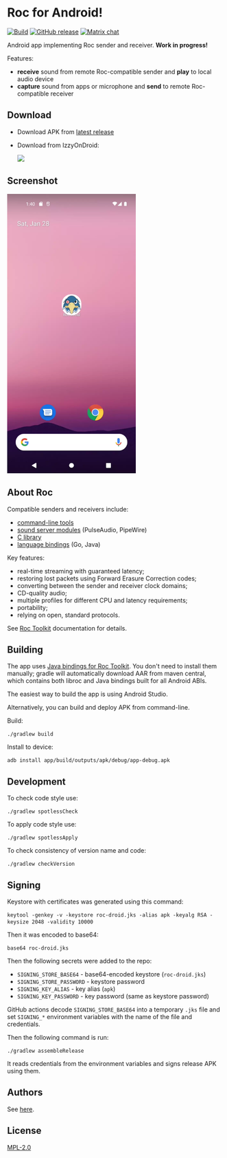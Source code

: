 # Roc for Android!

[![Build](https://github.com/roc-streaming/roc-droid/workflows/build/badge.svg)](https://github.com/roc-streaming/roc-droid/actions) [![GitHub release](https://img.shields.io/github/release/roc-streaming/roc-droid.svg)](https://github.com/roc-streaming/roc-droid/releases) [![Matrix chat](https://matrix.to/img/matrix-badge.svg)](https://app.element.io/#/room/#roc-streaming:matrix.org)

Android app implementing Roc sender and receiver. **Work in progress!**

Features:

* **receive** sound from remote Roc-compatible sender and **play** to local audio device
* **capture** sound from apps or microphone and **send** to remote Roc-compatible receiver

Download
--------

* Download APK from [latest release](https://github.com/roc-streaming/roc-droid/releases/latest)

* Download from IzzyOnDroid:

  <a href='https://apt.izzysoft.de/fdroid/index/apk/org.rocstreaming.rocdroid'><img height='70' src='https://gitlab.com/IzzyOnDroid/repo/-/raw/master/assets/IzzyOnDroid.png'></a>

Screenshot
----------

<img src="https://raw.githubusercontent.com/roc-streaming/roc-droid/master/screenshot.webp" data-canonical-src="https://raw.githubusercontent.com/roc-streaming/roc-droid/master/screenshot.webp" width="300"/>

About Roc
---------

Compatible senders and receivers include:

* [command-line tools](https://roc-streaming.org/toolkit/docs/tools/command_line_tools.html)
* [sound server modules](https://roc-streaming.org/toolkit/docs/tools/sound_server_modules.html) (PulseAudio, PipeWire)
* [C library](https://roc-streaming.org/toolkit/docs/api.html)
* [language bindings](https://github.com/roc-streaming/roc-java/) (Go, Java)

Key features:

* real-time streaming with guaranteed latency;
* restoring lost packets using Forward Erasure Correction codes;
* converting between the sender and receiver clock domains;
* CD-quality audio;
* multiple profiles for different CPU and latency requirements;
* portability;
* relying on open, standard protocols.

See [Roc Toolkit](https://github.com/roc-streaming/roc-toolkit) documentation for details.

Building
--------

The app uses [Java bindings for Roc Toolkit](https://github.com/roc-streaming/roc-java). You don't need to install them manually; gradle will automatically download AAR from maven central, which contains both libroc and Java bindings built for all Android ABIs.

The easiest way to build the app is using Android Studio.

Alternatively, you can build and deploy APK from command-line.

Build:

```
./gradlew build
```

Install to device:

```
adb install app/build/outputs/apk/debug/app-debug.apk
```

Development
-----------

To check code style use:

```
./gradlew spotlessCheck
```

To apply code style use:

```
./gradlew spotlessApply
```

To check consistency of version name and code:

```
./gradlew checkVersion
```

Signing
-------

Keystore with certificates was generated using this command:

```
keytool -genkey -v -keystore roc-droid.jks -alias apk -keyalg RSA -keysize 2048 -validity 10000
```

Then it was encoded to base64:

```
base64 roc-droid.jks
```

Then the following secrets were added to the repo:

* `SIGNING_STORE_BASE64` - base64-encoded keystore (`roc-droid.jks`)
* `SIGNING_STORE_PASSWORD` - keystore password
* `SIGNING_KEY_ALIAS` - key alias (`apk`)
* `SIGNING_KEY_PASSWORD` - key password (same as keystore password)

GitHub actions decode `SIGNING_STORE_BASE64` into a temporary `.jks` file and set `SIGNING_*` environment variables with the name of the file and credentials.

Then the following command is run:

```
./gradlew assembleRelease
```

It reads credentials from the environment variables and signs release APK using them.

Authors
-------

See [here](https://github.com/roc-streaming/roc-droid/graphs/contributors).

License
-------

[MPL-2.0](LICENSE)
